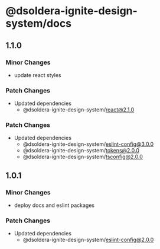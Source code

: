 # @dsoldera-ignite-design-system/docs

## 1.1.0

### Minor Changes

- update react styles

### Patch Changes

- Updated dependencies
  - @dsoldera-ignite-design-system/react@2.1.0

### Patch Changes

- Updated dependencies
  - @dsoldera-ignite-design-system/eslint-config@3.0.0
  - @dsoldera-ignite-design-system/tokens@2.0.0
  - @dsoldera-ignite-design-system/tsconfig@2.0.0

## 1.0.1

### Minor Changes

- deploy docs and eslint packages

### Patch Changes

- Updated dependencies
  - @dsoldera-ignite-design-system/eslint-config@2.0.0
